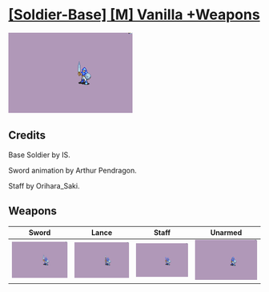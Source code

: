 # [\[Soldier-Base\] \[M\] Vanilla +Weapons](./)

<img src="./1.%20Sword/Sword_000.png" alt="[Soldier-Base] [M] Vanilla +Weapons standing" />

## Credits

Base Soldier by IS.

Sword animation by Arthur Pendragon.

Staff by Orihara_Saki.

## Weapons


|Sword |Lance |Staff |Unarmed |
|  :---: | :---: | :---: | :---: |
| <img alt="Sword animation" src="./1.%20Sword/Sword.gif" /> | <img alt="Lance animation" src="./2.%20Lance/Lance.gif" /> | <img alt="Staff animation" src="./7.%20Staff/Staff.gif" /> | <img alt="Unarmed animation" src="./8.%20Unarmed/Unarmed.gif" /> |
